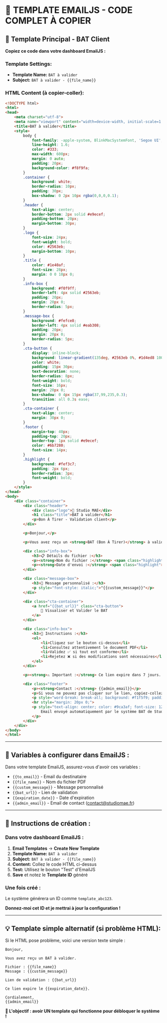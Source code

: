 # 📝 TEMPLATE EMAILJS - CODE COMPLET À COPIER

## 🎯 **Template Principal - BAT Client**

**Copiez ce code dans votre dashboard EmailJS :**

### **Template Settings:**
- **Template Name:** `BAT à valider`
- **Subject:** `BAT à valider - {{file_name}}`

### **HTML Content (à copier-coller):**

```html
<!DOCTYPE html>
<html>
<head>
    <meta charset="utf-8">
    <meta name="viewport" content="width=device-width, initial-scale=1.0">
    <title>BAT à valider</title>
    <style>
        body {
            font-family: -apple-system, BlinkMacSystemFont, 'Segoe UI', Roboto, Helvetica, Arial, sans-serif;
            line-height: 1.6;
            color: #333;
            max-width: 600px;
            margin: 0 auto;
            padding: 20px;
            background-color: #f8f9fa;
        }
        .container {
            background: white;
            border-radius: 10px;
            padding: 30px;
            box-shadow: 0 2px 10px rgba(0,0,0,0.1);
        }
        .header {
            text-align: center;
            border-bottom: 2px solid #e9ecef;
            padding-bottom: 20px;
            margin-bottom: 30px;
        }
        .logo {
            font-size: 24px;
            font-weight: bold;
            color: #2563eb;
            margin-bottom: 10px;
        }
        .title {
            color: #1e40af;
            font-size: 28px;
            margin: 0 0 10px 0;
        }
        .info-box {
            background: #f0f9ff;
            border-left: 4px solid #2563eb;
            padding: 20px;
            margin: 20px 0;
            border-radius: 5px;
        }
        .message-box {
            background: #fefce8;
            border-left: 4px solid #eab308;
            padding: 20px;
            margin: 20px 0;
            border-radius: 5px;
        }
        .cta-button {
            display: inline-block;
            background: linear-gradient(135deg, #2563eb 0%, #1d4ed8 100%);
            color: white;
            padding: 15px 30px;
            text-decoration: none;
            border-radius: 8px;
            font-weight: bold;
            font-size: 16px;
            margin: 20px 0;
            box-shadow: 0 4px 15px rgba(37,99,235,0.3);
            transition: all 0.3s ease;
        }
        .cta-container {
            text-align: center;
            margin: 30px 0;
        }
        .footer {
            margin-top: 40px;
            padding-top: 20px;
            border-top: 1px solid #e9ecef;
            color: #6b7280;
            font-size: 14px;
        }
        .highlight {
            background: #fef3c7;
            padding: 2px 6px;
            border-radius: 3px;
            font-weight: bold;
        }
    </style>
</head>
<body>
    <div class="container">
        <div class="header">
            <div class="logo">📄 Studio MAE</div>
            <h1 class="title">BAT à valider</h1>
            <p>Bon À Tirer - Validation client</p>
        </div>

        <p>Bonjour,</p>

        <p>Vous avez reçu un <strong>BAT (Bon À Tirer)</strong> à valider pour votre projet.</p>

        <div class="info-box">
            <h3>📋 Détails du fichier :</h3>
            <p><strong>Nom du fichier :</strong> <span class="highlight">{{file_name}}</span></p>
            <p><strong>Date d'envoi :</strong> <span class="highlight">{{expiration_date}}</span></p>
        </div>

        <div class="message-box">
            <h3>💬 Message personnalisé :</h3>
            <p style="font-style: italic;">"{{custom_message}}"</p>
        </div>

        <div class="cta-container">
            <a href="{{bat_url}}" class="cta-button">
                🔗 Visualiser et Valider le BAT
            </a>
        </div>

        <div class="info-box">
            <h3>📍 Instructions :</h3>
            <ol>
                <li>Cliquez sur le bouton ci-dessus</li>
                <li>Consultez attentivement le document PDF</li>
                <li>Validez ✅ si tout est conforme</li>
                <li>Rejetez ❌ si des modifications sont nécessaires</li>
            </ol>
        </div>

        <p><strong>⚠️ Important :</strong> Ce lien expire dans 7 jours. Pensez à valider rapidement.</p>

        <div class="footer">
            <p><strong>Contact :</strong> {{admin_email}}</p>
            <p>Si vous ne pouvez pas cliquer sur le lien, copiez-collez cette URL dans votre navigateur :</p>
            <p style="word-break: break-all; background: #f1f5f9; padding: 10px; border-radius: 5px; font-family: monospace;">{{bat_url}}</p>
            <hr style="margin: 20px 0;">
            <p style="text-align: center; color: #9ca3af; font-size: 12px;">
                Email envoyé automatiquement par le système BAT de Studio MAE
            </p>
        </div>
    </div>
</body>
</html>
```

---

## 🔧 **Variables à configurer dans EmailJS :**

Dans votre template EmailJS, assurez-vous d'avoir ces variables :

- `{{to_email}}` - Email du destinataire
- `{{file_name}}` - Nom du fichier PDF
- `{{custom_message}}` - Message personnalisé
- `{{bat_url}}` - Lien de validation
- `{{expiration_date}}` - Date d'expiration
- `{{admin_email}}` - Email de contact (contact@studiomae.fr)

---

## 🚀 **Instructions de création :**

### **Dans votre dashboard EmailJS :**

1. **Email Templates** → **Create New Template**
2. **Template Name:** `BAT à valider`
3. **Subject:** `BAT à valider - {{file_name}}`
4. **Content:** Collez le code HTML ci-dessus
5. **Test:** Utilisez le bouton "Test" d'EmailJS
6. **Save** et notez le **Template ID** généré

### **Une fois créé :**

Le système générera un ID comme `template_abc123`. 

**Donnez-moi cet ID et je mettrai à jour la configuration !**

---

## 💡 **Template simple alternatif (si problème HTML):**

Si le HTML pose problème, voici une version texte simple :

```
Bonjour,

Vous avez reçu un BAT à valider.

Fichier : {{file_name}}
Message : {{custom_message}}

Lien de validation : {{bat_url}}

Ce lien expire le {{expiration_date}}.

Cordialement,
{{admin_email}}
```

**🎯 L'objectif : avoir UN template qui fonctionne pour débloquer le système !**
